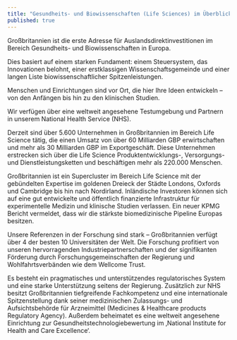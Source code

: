 ```yaml
---
title: "Gesundheits- und Biowissenschaften (Life Sciences) im Überblick"
published: true
---
```


Großbritannien ist die erste Adresse für Auslandsdirektinvestitionen im Bereich Gesundheits- und Biowissenschaften in Europa.

Dies basiert auf einem starken Fundament: einem Steuersystem, das Innovationen belohnt, einer erstklassigen Wissenschaftsgemeinde und einer langen Liste biowissenschaftlicher Spitzenleistungen.

Menschen und Einrichtungen sind vor Ort, die hier Ihre Ideen entwickeln – von den Anfängen bis hin zu den klinischen Studien.

Wir verfügen über eine weltweit angesehene Testumgebung und Partnern in unserem National Health Service (NHS).

Derzeit sind über 5.600 Unternehmen in Großbritannien im Bereich Life Science tätig, die einen Umsatz von über 60 Milliarden GBP erwirtschaften und mehr als 30 Milliarden GBP im Exportgeschäft. Diese Unternehmen erstrecken sich über die Life Science Produktentwicklungs-, Versorgungs- und Dienstleistungsketten und beschäftigen mehr als 220.000 Menschen.

Großbritannien ist ein Supercluster im Bereich Life Science mit der gebündelten Expertise im goldenen Dreieck der Städte Londons, Oxfords und Cambridge bis hin nach Nordirland. Inländische Investoren können sich auf eine gut entwickelte und öffentlich finanzierte Infrastruktur für experimentelle Medizin und klinische Studien verlassen. Ein neuer KPMG Bericht vermeldet, dass wir die stärkste biomedizinische Pipeline Europas besitzen.

Unsere Referenzen in der Forschung sind stark – Großbritannien verfügt über 4 der besten 10 Universitäten der Welt. Die Forschung profitiert von unseren hervorragenden Industriepartnerschaften und der signifikanten Förderung durch Forschungsgemeinschaften der Regierung und Wohlfahrtsverbänden wie dem Wellcome Trust.

Es besteht ein pragmatisches und unterstützendes regulatorisches System und eine starke Unterstützung seitens der Regierung. Zusätzlich zur NHS besitzt Großbritannien tiefgreifende Fachkompetenz und eine internationale Spitzenstellung dank seiner medizinischen Zulassungs- und Aufsichtsbehörde für Arzneimittel (Medicines &  Healthcare products Regulatory Agency). Außerdem beheimatet es eine weltweit angesehene Einrichtung zur Gesundheitstechnologiebewertung im ‚National Institute for Health and Care Excellence‘.
